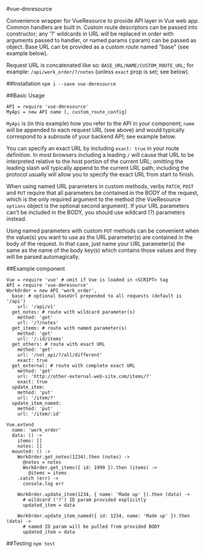 #vue-dmresource

Convenience wrapper for VueResource to provide API layer in Vue web app. Common
handlers are built in. Custom route descriptors can be passed into
constructor; any '?' wildcards in URL will be replaced in order with arguments
passed to handler, or named params (:param) can be passed as object. Base URL
can be provided as a custom route named "base" (see example below).

Request URL is concatenated like so: `BASE_URL/NAME/CUSTOM_ROUTE_URL`; for
example: `/api/work_order/?/notes` (unless `exact` prop is set; see below).

##Installation
`npm i --save vue-dmresource`

##Basic Usage
```
API = require 'vue-dmresource'
MyApi = new API name [, custom_route_config]
```

`MyApi` is (in this example) how you refer to the API in your component; `name`
will be appended to each request URL (see above) and would typically correspond
to a subroute of your backend API; see example below.

You can specify an exact URL by including `exact: true` in your route
definition. In most browsers including a leading `/` will cause that URL to be
interpreted relative to the host portion of the current URL; omitting the
leading slash will typically append to the current URL path; including the
protocol usually will allow you to specify the exact URL from start to finish.

When using named URL parameters in custom methods, verbs `PATCH`, `POST` and
`PUT` require that all parameters be contained in the BODY of the request, which
is the only required argument to the method (the VueResource `options` object is
the optional second argument). If your URL parameters can't be included in the
BODY, you should use wildcard (?) parameters instead.

Using named parameters with custom `PUT` methods can be convenient when the
value(s) you want to use as the URL parameter(s) are contained in the body of the
request. In that case, just name your URL parameter(s) the same as the name of the
body key(s) which contains those values and they will be parsed automagically.

##Example component
```
Vue = require 'vue' # omit if Vue is loaded in <SCRIPT> tag
API = require 'vue-dmresource'
WorkOrder = new API 'work_order',
  base: # optional baseUrl prepended to all requests (default is '/api')
    url: '/api/v1'
  get_notes: # route with wildcard parameter(s)
    method: 'get'
    url: '/?/notes'
  get_items: # route with named parameter(s)
    method: 'get'
    url: '/:id/items'
  get_others: # route with exact URL
    method: 'get'
    url: '/not_api/?/all/different'
    exact: true
  get_external: # route with complete exact URL
    method: 'get'
    url: 'http://other-external-web-site.com/items/?'
    exact: true
  update_item:
    method: 'put'
    url: '/item/?'
  update_item_named:
    method: 'put'
    url: '/item/:id'

Vue.extend
  name: 'work_order'
  data: () ->
    items: []
    notes: []
  mounted: () ->
    WorkOrder.get_notes(1234).then (notes) ->
      @notes = notes
      WorkOrder.get_items({ id: 1999 }).then (items) ->
        @items = items
    .catch (err) ->
      console.log err

    WorkOrder.update_item(1234, { name: 'Made up' }).then (data) ->
      # wildcard ('?') ID param provided explicitly
      updated_item = data

    WorkOrder.update_item_named({ id: 1234, name: 'Made up' }).then (data) ->
      # named ID param will be pulled from provided BODY
      updated_item = data
```

##Testing
`npm test`
